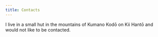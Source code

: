 ```yaml
---
title: Contacts
---
```


I live in a small hut in the mountains of Kumano Kodō on Kii Hantō and would not
like to be contacted.
